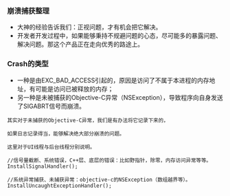 ### 崩溃捕获整理
* 大神的经验告诉我们：正视问题，才有机会把它解决。
* 开发者开发过程中，如果能够秉持不规避问题的心态，尽可能多的暴露问题、解决问题。那这个产品正在走向优秀的路途上。

### Crash的类型

- 一种是由EXC_BAD_ACCESS引起的，原因是访问了不属于本进程的内存地址，有可能是访问已被释放的内存；
- 另一种是未被捕获的Objective-C异常（NSException），导致程序向自身发送了SIGABRT信号而崩溃。


```
其实对于未捕获的Objective-C异常，我们是有办法将它记录下来的，

如果日志记录得当，能够解决绝大部分崩溃的问题。

这里对于UI线程与后台线程分别说明。
```

```
//信号量截断、系统错误，C++层、底层的错误：比如野指针，除零，内存访问异常等等。
InstallSignalHandler();

```
```
//系统异常捕获、未捕获异常：objective-c的NSException（数组越界等）。
InstallUncaughtExceptionHandler();

```

